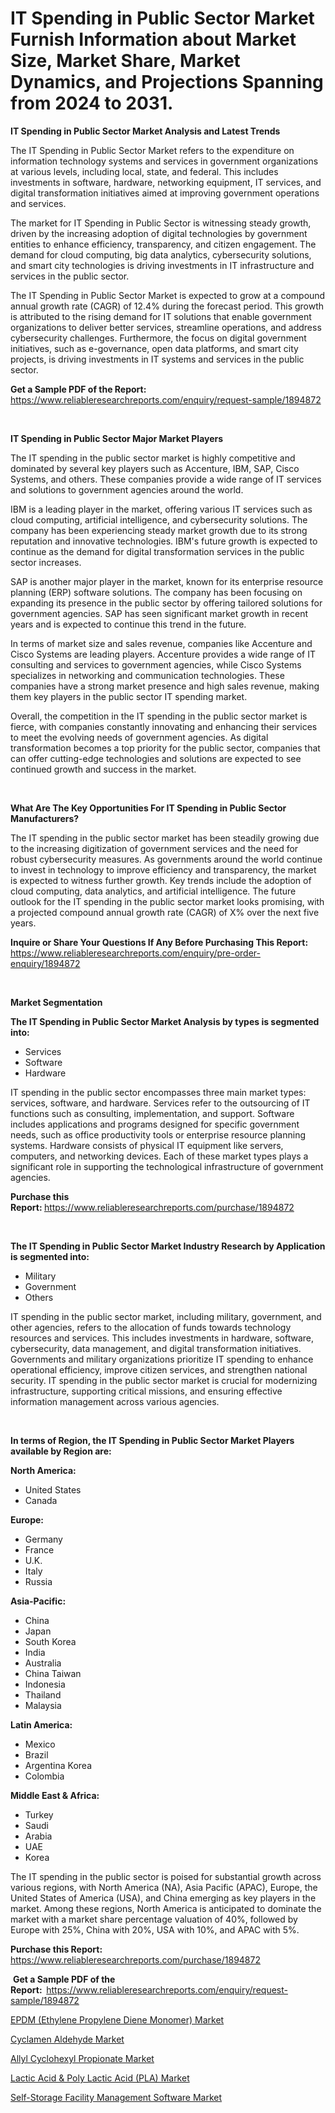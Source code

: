 <p><h1>IT Spending in Public Sector Market Furnish Information about Market Size, Market Share, Market Dynamics, and Projections Spanning from 2024 to 2031.</h1></p><p><strong>IT Spending in Public Sector Market Analysis and Latest Trends</strong></p>
<p><p>The IT Spending in Public Sector Market refers to the expenditure on information technology systems and services in government organizations at various levels, including local, state, and federal. This includes investments in software, hardware, networking equipment, IT services, and digital transformation initiatives aimed at improving government operations and services.</p><p>The market for IT Spending in Public Sector is witnessing steady growth, driven by the increasing adoption of digital technologies by government entities to enhance efficiency, transparency, and citizen engagement. The demand for cloud computing, big data analytics, cybersecurity solutions, and smart city technologies is driving investments in IT infrastructure and services in the public sector.</p><p>The IT Spending in Public Sector Market is expected to grow at a compound annual growth rate (CAGR) of 12.4% during the forecast period. This growth is attributed to the rising demand for IT solutions that enable government organizations to deliver better services, streamline operations, and address cybersecurity challenges. Furthermore, the focus on digital government initiatives, such as e-governance, open data platforms, and smart city projects, is driving investments in IT systems and services in the public sector.</p></p>
<p><strong>Get a Sample PDF of the Report:&nbsp;</strong> <a href="https://www.reliableresearchreports.com/enquiry/request-sample/1894872">https://www.reliableresearchreports.com/enquiry/request-sample/1894872</a></p>
<p>&nbsp;</p>
<p><strong>IT Spending in Public Sector Major Market Players</strong></p>
<p><p>The IT spending in the public sector market is highly competitive and dominated by several key players such as Accenture, IBM, SAP, Cisco Systems, and others. These companies provide a wide range of IT services and solutions to government agencies around the world.</p><p>IBM is a leading player in the market, offering various IT services such as cloud computing, artificial intelligence, and cybersecurity solutions. The company has been experiencing steady market growth due to its strong reputation and innovative technologies. IBM's future growth is expected to continue as the demand for digital transformation services in the public sector increases.</p><p>SAP is another major player in the market, known for its enterprise resource planning (ERP) software solutions. The company has been focusing on expanding its presence in the public sector by offering tailored solutions for government agencies. SAP has seen significant market growth in recent years and is expected to continue this trend in the future.</p><p>In terms of market size and sales revenue, companies like Accenture and Cisco Systems are leading players. Accenture provides a wide range of IT consulting and services to government agencies, while Cisco Systems specializes in networking and communication technologies. These companies have a strong market presence and high sales revenue, making them key players in the public sector IT spending market.</p><p>Overall, the competition in the IT spending in the public sector market is fierce, with companies constantly innovating and enhancing their services to meet the evolving needs of government agencies. As digital transformation becomes a top priority for the public sector, companies that can offer cutting-edge technologies and solutions are expected to see continued growth and success in the market.</p></p>
<p>&nbsp;</p>
<p><strong>What Are The Key Opportunities For IT Spending in Public Sector Manufacturers?</strong></p>
<p><p>The IT spending in the public sector market has been steadily growing due to the increasing digitization of government services and the need for robust cybersecurity measures. As governments around the world continue to invest in technology to improve efficiency and transparency, the market is expected to witness further growth. Key trends include the adoption of cloud computing, data analytics, and artificial intelligence. The future outlook for the IT spending in the public sector market looks promising, with a projected compound annual growth rate (CAGR) of X% over the next five years.</p></p>
<p><strong>Inquire or Share Your Questions If Any Before Purchasing This Report:</strong> <a href="https://www.reliableresearchreports.com/enquiry/pre-order-enquiry/1894872">https://www.reliableresearchreports.com/enquiry/pre-order-enquiry/1894872</a></p>
<p>&nbsp;</p>
<p><strong>Market Segmentation</strong></p>
<p><strong>The IT Spending in Public Sector Market Analysis by types is segmented into:</strong></p>
<p><ul><li>Services</li><li>Software</li><li>Hardware</li></ul></p>
<p><p>IT spending in the public sector encompasses three main market types: services, software, and hardware. Services refer to the outsourcing of IT functions such as consulting, implementation, and support. Software includes applications and programs designed for specific government needs, such as office productivity tools or enterprise resource planning systems. Hardware consists of physical IT equipment like servers, computers, and networking devices. Each of these market types plays a significant role in supporting the technological infrastructure of government agencies.</p></p>
<p><strong>Purchase this Report:&nbsp;</strong><a href="https://www.reliableresearchreports.com/purchase/1894872">https://www.reliableresearchreports.com/purchase/1894872</a></p>
<p>&nbsp;</p>
<p><strong>The IT Spending in Public Sector Market Industry Research by Application is segmented into:</strong></p>
<p><ul><li>Military</li><li>Government</li><li>Others</li></ul></p>
<p><p>IT spending in the public sector market, including military, government, and other agencies, refers to the allocation of funds towards technology resources and services. This includes investments in hardware, software, cybersecurity, data management, and digital transformation initiatives. Governments and military organizations prioritize IT spending to enhance operational efficiency, improve citizen services, and strengthen national security. IT spending in the public sector market is crucial for modernizing infrastructure, supporting critical missions, and ensuring effective information management across various agencies.</p></p>
<p>&nbsp;</p>
<p><strong>In terms of Region, the IT Spending in Public Sector Market Players available by Region are:</strong></p>
<p>
    <p> <strong> North America: </strong>
        <ul>
            <li>United States</li>
            <li>Canada</li>
        </ul>
        </p> 
    <p> <strong> Europe: </strong>
        <ul>
            <li>Germany</li>
            <li>France</li>
            <li>U.K.</li>
            <li>Italy</li>
            <li>Russia</li>
        </ul>
        </p> 
    <p> <strong> Asia-Pacific: </strong>
        <ul>
            <li>China</li>
            <li>Japan</li>
            <li>South Korea</li>
            <li>India</li>
            <li>Australia</li>
            <li>China Taiwan</li>
            <li>Indonesia</li>
            <li>Thailand</li>
            <li>Malaysia</li>
        </ul>
        </p> 
    <p> <strong> Latin America: </strong>
        <ul>
            <li>Mexico</li>
            <li>Brazil</li>
            <li>Argentina Korea</li>
            <li>Colombia</li>
        </ul>
        </p> 
    <p> <strong> Middle East & Africa: </strong>
        <ul>
            <li>Turkey</li>
            <li>Saudi</li>
            <li>Arabia</li>
            <li>UAE</li>
            <li>Korea</li>
        </ul>
    </p>
    </p>
<p><p>The IT spending in the public sector is poised for substantial growth across various regions, with North America (NA), Asia Pacific (APAC), Europe, the United States of America (USA), and China emerging as key players in the market. Among these regions, North America is anticipated to dominate the market with a market share percentage valuation of 40%, followed by Europe with 25%, China with 20%, USA with 10%, and APAC with 5%.</p></p>
<p><strong>Purchase this Report: </strong><a href="https://www.reliableresearchreports.com/purchase/1894872">https://www.reliableresearchreports.com/purchase/1894872</a></p>
<p>&nbsp;<strong>Get a Sample PDF of the Report:&nbsp;&nbsp;</strong><a href="https://www.reliableresearchreports.com/enquiry/request-sample/1894872">https://www.reliableresearchreports.com/enquiry/request-sample/1894872</a></p>
<p><strong></strong></p>
<p><p><a href="https://circular-yam-9b9.notion.site/EPDM-Ethylene-Propylene-Diene-Monomer-Market-Provides-Detailed-Segmentation-of-this-Market-based-o-4f319d5d55684fc2bf6fd8b7b1289b6d">EPDM (Ethylene Propylene Diene Monomer) Market</a></p><p><a href="https://view.publitas.com/reportprime-1/cyclamen-aldehyde-market-size-and-examines-its-market-scope-with-a-primary-focus-on-growth-opportunities-and-forecasted-trends-spanning-from-2024-to-2031/">Cyclamen Aldehyde Market</a></p><p><a href="https://view.publitas.com/reportprime-1/allyl-cyclohexyl-propionate-market-research-report-unlocks-analysis-on-the-market-financial-status-market-size-and-market-revenue-upto-2031/">Allyl Cyclohexyl Propionate Market</a></p><p><a href="https://angry-finch-aaf.notion.site/Lactic-Acid-Poly-Lactic-Acid-PLA-Market-Provides-Detailed-Segmentation-of-this-Market-based-on-T-724fdff3f3bb4ec1a7d5e0d8b4f2af77">Lactic Acid & Poly Lactic Acid (PLA) Market</a></p><p><a href="https://github.com/nicholepatriciadoylenwnrjr0/Market-Research-Report-List-1/blob/main/self-storage-facility-management-software-market.md">Self-Storage Facility Management Software Market</a></p></p>